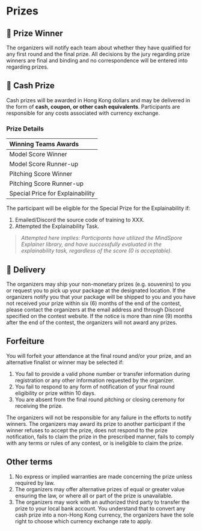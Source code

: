 # Prizes

## 🎊 Prize Winner

The organizers will notify each team about whether they have qualified for any first round and the final prize. All decisions by the jury regarding prize winners are final and binding and no correspondence will be entered into regarding prizes.

## 💸 Cash Prize

Cash prizes will be awarded in Hong Kong dollars and may be delivered in the form of **cash, coupon, or other cash equivalents**. Participants are responsible for any costs associated with currency exchange.

### Prize Details

| **Winning Teams Awards** |
| :--- |
| Model Score Winner |
| Model Score Runner-up |
| Pitching Score Winner |
| Pitching Score Runner-up |
| Special Price for Explainability |

The participant will be eligible for the Special Prize for the Explainability if:

1. Emailed/Discord the source code of training to XXX.
2. Attempted the Explainability Task.

> _Attempted here implies: Participants have utilized the MindSpore Explainer library, and have successfully evaluated in the explainability task, regardless of the score \(0 is acceptable\)._


## 🛒 Delivery

The organizers may ship your non-monetary prizes \(e.g. souvenirs\) to you or request you to pick up your package at the designated location. If the organizers notify you that your package will be shipped to you and you have not received your prize within six \(6\) months of the end of the contest, please contact the organizers at the email address and through Discord specified on the contest website. If the notice is more than nine \(9\) months after the end of the contest, the organizers will not award any prizes.

## Forfeiture

You will forfeit your attendance at the final round and/or your prize, and an alternative finalist or winner may be selected if:

1. You fail to provide a valid phone number or transfer information during registration or any other information requested by the organizer.
2. You fail to respond to any form of notification of your final round eligibility or prize within 10 days.
3. You are absent from the final round pitching or closing ceremony for receiving the prize.

The organizers will not be responsible for any failure in the efforts to notify winners. The organizers may award its prize to another participant if the winner refuses to accept the prize, does not respond to the prize notification, fails to claim the prize in the prescribed manner, fails to comply with any terms or rules of any contest, or is ineligible to claim the prize.

## Other terms

1. No express or implied warranties are made concerning the prize unless required by law.
2. The organizers may offer alternative prizes of equal or greater value ensuring the law, or where all or part of the prize is unavailable.
3. The organizers may work with an authorized third party to transfer the prize to your local bank account. You understand that to convert any cash prize into a non-Hong Kong currency, the organizers have the sole right to choose which currency exchange rate to apply.

